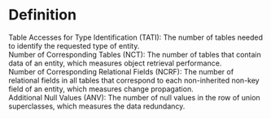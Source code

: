 # Definition
Table Accesses for Type Identification (TATI): The number of tables needed to identify the requested type of entity.     
Number of Corresponding Tables (NCT): The number of tables that contain data of an entity, which measures object retrieval performance.     
Number of Corresponding Relational Fields (NCRF): The number of relational fields in all tables that correspond to each non-inherited non-key field of an entity, which measures change propagation.      
Additional Null Values (ANV): The number of null values in the row of union superclasses, which measures the data redundancy.    